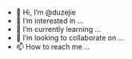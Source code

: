 - 👋 Hi, I’m @duzejie
- 👀 I’m interested in ...
- 🌱 I’m currently learning ...
- 💞️ I’m looking to collaborate on ...
- 📫 How to reach me ...

<!---
duzejie/duzejie is a ✨ special ✨ repository because its `README.md` (this file) appears on your GitHub profile.
You can click the Preview link to take a look at your changes.
--->
